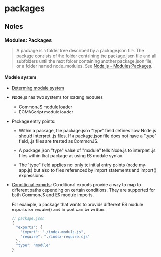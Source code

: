 # packages

## Notes

### Modules: Packages

> A package is a folder tree described by a package.json file. The package consists of the folder containing the package.json file and all subfolders until the next folder containing another package.json file, or a folder named node_modules. See [Node.js - Modules:Packages](https://nodejs.org/api/packages.html#modules-packages).

#### Module system

- [Determing module system](https://nodejs.org/api/packages.html#determining-module-system)

- Node.js has two systems for loading modules:

  - CommonJS module loader
  - ECMAScript module loader

- Package entry points:

  - Within a package, the package.json "type" field defines how Node.js should interpret .js files. If a package.json file does not have a "type" field, .js files are treated as CommonJS.

  - A package.json "type" value of "module" tells Node.js to interpret .js files within that package as using ES module syntax.

  - The "type" field applies not only to initial entry points (node my-app.js) but also to files referenced by import statements and import() expressions.

- [Conditional exports](https://nodejs.org/docs/latest-v18.x/api/packages.html#conditional-exports): Conditional exports provide a way to map to different paths depending on certain conditions. They are supported for both CommonJS and ES module imports.

  For example, a package that wants to provide different ES module exports for require() and import can be written:

  ```js
  // package.json
  {
    "exports": {
      "import": "./index-module.js",
      "require": "./index-require.cjs"
    },
    "type": "module"
  }
  ```
